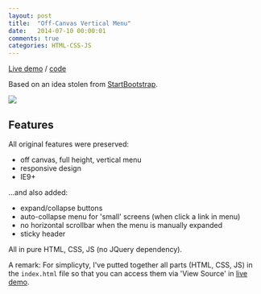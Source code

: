 ```yaml
---
layout: post
title:  "Off-Canvas Vertical Menu"
date:   2014-07-10 00:00:01
comments: true
categories: HTML-CSS-JS
---
```


[Live demo](https://dl.dropboxusercontent.com/u/43065769/Dev/VerticalMenuPage/index.html "Online demo") / [code](https://github.com/lmaran/VerticalMenuPage/)

Based on an idea stolen from [StartBootstrap](http://startbootstrap.com/simple-sidebar).

![](https://dl.dropboxusercontent.com/u/43065769/blog/images/2014/off-canvas-vertical-menu.png)

## Features ##

All original features were preserved:

 - off canvas, full height, vertical menu
 - responsive design
 - IE9+

...and also added:

 - expand/collapse buttons
 - auto-collapse menu for 'small' screens (when click a link in menu)
 - no horizontal scrollbar when the menu is manually expanded
 - sticky header

All in pure HTML, CSS, JS (no JQuery dependency).

A remark: 
For simplicyty, I've putted together all parts (HTML, CSS, JS) in the `index.html` file so that you can access them via 'View Source' in [live demo](https://dl.dropboxusercontent.com/u/43065769/Dev/VerticalMenuPage/index.html "Online demo").